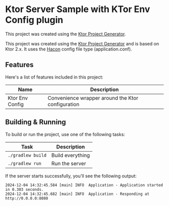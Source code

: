 # Ktor Server Sample with KTor Env Config plugin

This project was created using the [Ktor Project Generator](https://start.ktor.io).

This project was created using the [Ktor Project Generator](https://start.ktor.io) and is based on Ktor 2.x.
It uses the [Hacon](https://github.com/lightbend/config/blob/master/HOCON.md) config file type (application.conf).

## Features

Here's a list of features included in this project:

| Name            | Description                                       |
|-----------------|---------------------------------------------------|
| Ktor Env Config | Convenience wrapper around the Ktor configuration |

## Building & Running

To build or run the project, use one of the following tasks:

| Task              | Description                                                         |
|-------------------|---------------------------------------------------------------------|
| `./gradlew build` | Build everything                                                    |
| `./gradlew run`   | Run the server                                                      |


If the server starts successfully, you'll see the following output:

```
2024-12-04 14:32:45.584 [main] INFO  Application - Application started in 0.303 seconds.
2024-12-04 14:32:45.682 [main] INFO  Application - Responding at http://0.0.0.0:8080
```

